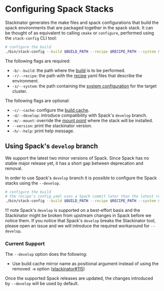 # Configuring Spack Stacks

Stackinator generates the make files and spack configurations that build the spack environments that are packaged together in the spack stack.
It can be thought of as equivalent to calling `cmake` or `configure`, performed using the `stack-config` CLI tool:

```bash
# configure the build
./bin/stack-config --build $BUILD_PATH --recipe $RECIPE_PATH --system $SYSTEM_CONFIG_PATH
```

The following flags are required:

* `-b/--build`: the path where the [build](building.md) is to be performed.
* `-r/--recipe`: the path with the [recipe](recipes.md) yaml files that describe the environment.
* `-s/--system`: the path containing the [system configuration](cluster-config.md) for the target cluster.

The following flags are optional:

* `-c/--cache`: configure the [build cache](build-caches.md).
* `-d/--develop`: introduce compatibility with Spack's `develop` branch.
* `-m/--mount`: override the [mount point](installing.md) where the stack will be installed.
* `--version`: print the stackinator version.
* `-h/--help`: print help message.

## Using Spack's `develop` branch
 
We support the latest two minor versions of Spack. Since Spack has no stable major release yet, it has a short gap between deprecation and removal.

In order to use Spack's `develop` branch it is possible to configure the Spack stacks using the `--develop`.

```bash
# configure the build
# the recipe's config.yaml uses a Spack commit later than the latest release
./bin/stack-config --build $BUILD_PATH --recipe $RECIPE_PATH --system $SYSTEM_CONFIG_PATH --develop
```

!!! note
    Spack's `develop` is supported on a best-effort basis and the Stackinator might be broken from upstream changes in Spack before we notice them. If you notice that Spack's `develop` breaks the Stackinator tool, please open an issue and we will introduce the required workaround for `--develop`.

### Current Support

The `--develop` option does the following:
 
* Use build cache mirror name as positional argument instead of using the removed `-m` option ([stackinator#115](https://github.com/eth-cscs/stackinator/issues/115))

Once the supported Spack releases are updated, the changes introduced by `--develop` will be used by default.
